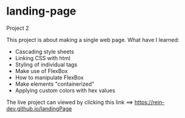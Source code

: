 # landing-page

Project 2

This project is about making a single web page. What have I learned:

- Cascading style sheets
- Linking CSS with html
- Styling of individual tags
- Make use of FlexBox
- How to manipulate FlexBox
- Make elements "containerized"
- Applying custom colors with hex values

The live project can viewed by clicking this link ==> https://rein-dev.github.io/landingPage
